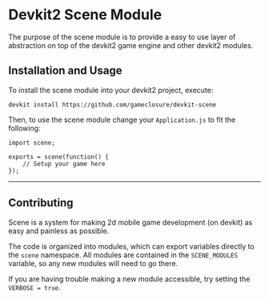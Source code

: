# Devkit2 Scene Module

The purpose of the scene module is to provide a easy to use layer of abstraction
on top of the devkit2 game engine and other devkit2 modules.

## Installation and Usage

To install the scene module into your devkit2 project, execute:

    devkit install https://github.com/gameclosure/devkit-scene

Then, to use the scene module change your `Application.js` to fit the following:

    import scene;

    exports = scene(function() {
        // Setup your game here
    });

----------------------

## Contributing

Scene is a system for making 2d mobile game development (on devkit) as easy and painless as possible.

The code is organized into modules, which can export variables directly to the `scene` namespace.  All modules are contained in the `SCENE_MODULES` variable, so any new modules will need to go there.

If you are having trouble making a new module accessible, try setting the `VERBOSE = true`.
